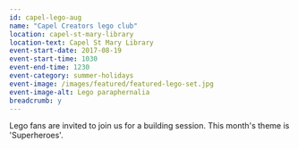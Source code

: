 ```yaml
---
id: capel-lego-aug
name: "Capel Creators lego club"
location: capel-st-mary-library
location-text: Capel St Mary Library
event-start-date: 2017-08-19
event-start-time: 1030
event-end-time: 1230
event-category: summer-holidays
event-image: /images/featured/featured-lego-set.jpg
event-image-alt: Lego paraphernalia
breadcrumb: y
---
```


Lego fans are invited to join us for a building session. This month's theme is 'Superheroes'.
